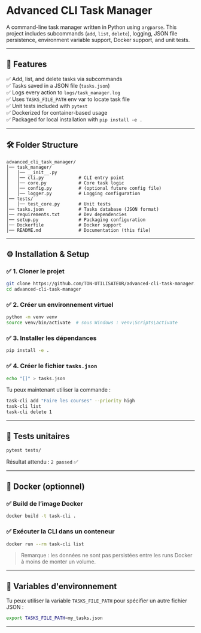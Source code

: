 # Advanced CLI Task Manager

A command-line task manager written in Python using `argparse`. This project includes subcommands (`add`, `list`, `delete`), logging, JSON file persistence, environment variable support, Docker support, and unit tests.

---

## 🚀 Features

✅ Add, list, and delete tasks via subcommands  
✅ Tasks saved in a JSON file (`tasks.json`)  
✅ Logs every action to `logs/task_manager.log`  
✅ Uses `TASKS_FILE_PATH` env var to locate task file  
✅ Unit tests included with `pytest`  
✅ Dockerized for container-based usage  
✅ Packaged for local installation with `pip install -e .`

---

## 🛠 Folder Structure

```plaintext
advanced_cli_task_manager/
│── task_manager/
│   │── __init__.py
│   │── cli.py             # CLI entry point
│   │── core.py            # Core task logic
│   │── config.py          # (optional future config file)
│   │── logger.py          # Logging configuration
│── tests/
│   │── test_core.py       # Unit tests
│── tasks.json             # Tasks database (JSON format)
│── requirements.txt       # Dev dependencies
│── setup.py               # Packaging configuration
│── Dockerfile             # Docker support
│── README.md              # Documentation (this file)
```

---

## ⚙️ Installation & Setup

### ✅ 1. Cloner le projet
```bash
git clone https://github.com/TON-UTILISATEUR/advanced-cli-task-manager.git
cd advanced-cli-task-manager
```

### ✅ 2. Créer un environnement virtuel
```bash
python -m venv venv
source venv/bin/activate  # sous Windows : venv\Scripts\activate
```

### ✅ 3. Installer les dépendances
```bash
pip install -e .
```

### ✅ 4. Créer le fichier `tasks.json`
```bash
echo "[]" > tasks.json
```

Tu peux maintenant utiliser la commande :
```bash
task-cli add "Faire les courses" --priority high
task-cli list
task-cli delete 1
```

---

## 🧪 Tests unitaires

```bash
pytest tests/
```
Résultat attendu : `2 passed` ✅

---

## 🐳 Docker (optionnel)

### ✅ Build de l’image Docker
```bash
docker build -t task-cli .
```

### ✅ Exécuter la CLI dans un conteneur
```bash
docker run --rm task-cli list
```

> Remarque : les données ne sont pas persistées entre les runs Docker à moins de monter un volume.

---

## 🔧 Variables d'environnement

Tu peux utiliser la variable `TASKS_FILE_PATH` pour spécifier un autre fichier JSON :
```bash
export TASKS_FILE_PATH=my_tasks.json
```

---


